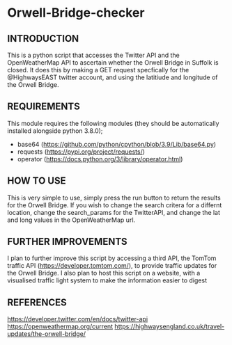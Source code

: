 # Orwell-Bridge-checker

INTRODUCTION
------------

This is a python script that accesses the Twitter API and the OpenWeatherMap API to ascertain whether the Orwell Bridge in Suffolk is closed. It does this by making a GET request specfically for the @HighwaysEAST twitter account, and using the latitiude and longitude of the Orwell Bridge.

REQUIREMENTS
------------

This module requires the following modules (they should be automatically installed alongside python 3.8.0);

- base64 (https://github.com/python/cpython/blob/3.9/Lib/base64.py)
- requests (https://pypi.org/project/requests/)
- operator (https://docs.python.org/3/library/operator.html)

HOW TO USE
-----------

This is very simple to use, simply press the run button to return the results for the Orwell Bridge. If you wish to change the search critera for a differnt location, change the search_params for the TwitterAPI, and change the lat and long values in the OpenWeatherMap url.

FURTHER IMPROVEMENTS
-----------

I plan to further improve this script by accessing a third API, the TomTom traffic API (https://developer.tomtom.com/), to provide traffic updates for the Orwell Bridge.
I also plan to host this script on a website, with a visualised traffic light system to make the information easier to digest

REFERENCES
-----------

https://developer.twitter.com/en/docs/twitter-api
https://openweathermap.org/current
https://highwaysengland.co.uk/travel-updates/the-orwell-bridge/
